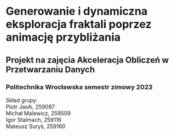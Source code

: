 # Generowanie i dynamiczna eksploracja fraktali poprzez animację przybliżania
## Projekt na zajęcia Akceleracja Obliczeń w Przetwarzaniu Danych
### Politechnika Wrocławska semestr zimowy 2023
Skład grupy:\
Piotr Jasik, 259087\
Michał Malewicz, 259509\
Igor Stalmach, 259116\
Mateusz Suryś, 259160
